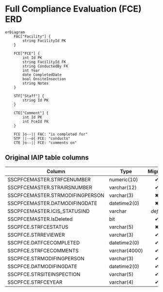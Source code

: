 # Full Compliance Evaluation (FCE) ERD

```mermaid
erDiagram
    FAC["Facility"] {
        string FacilityId PK
    }

    FCE["FCE"] {
        int Id PK
        string FacilityId FK
        string ConductedBy FK
        int Year
        date CompletedDate
        bool OnsiteInsection
        string Notes
    }

    STF["Staff"] {
        string Id PK
    }

    CTE["Comment"] {
        int Id PK
        int FceId FK
    }

    FCE }o--|| FAC: "is completed for"
    STF ||--o{ FCE: "conducts"
    CTE }o--|| FCE: "comments on"

```

## Original IAIP table columns

| Column                          | Type          | Migrate | Destination      |
|---------------------------------|---------------|:-------:|------------------|
| SSCPFCEMASTER.STRFCENUMBER      | numeric(10)   |    ✔    | Id               |
| SSCPFCEMASTER.STRAIRSNUMBER     | varchar(12)   |    ✔    | FacilityId       |
| SSCPFCEMASTER.STRMODIFINGPERSON | varchar(3)    |    ✖    | *none*           |
| SSCPFCEMASTER.DATMODIFINGDATE   | datetime2(0)  |    ✖    | *none*           |
| SSCPFCEMASTER.ICIS_STATUSIND    | varchar       | *defer* |                  |
| SSCPFCEMASTER.IsDeleted         | bit           |    ✔    | base.IsDeleted   |
| SSCPFCE.STRFCESTATUS            | varchar(5)    |    ✖    | *none*           |
| SSCPFCE.STRREVIEWER             | varchar(3)    |    ✔    | ConductedBy      |
| SSCPFCE.DATFCECOMPLETED         | datetime2(0)  |    ✔    | CompletedDate    |
| SSCPFCE.STRFCECOMMENTS          | varchar(4000) |    ✔    | Notes            |
| SSCPFCE.STRMODIFINGPERSON       | varchar(3)    |    ✔    | base.UpdatedById |
| SSCPFCE.DATMODIFINGDATE         | datetime2(0)  |    ✔    | base.UpdatedAt   |
| SSCPFCE.STRSITEINSPECTION       | varchar(5)    |    ✔    | OnsiteInspection |
| SSCPFCE.STRFCEYEAR              | varchar(4)    |    ✔    | Year             |
